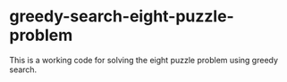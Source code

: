 # greedy-search-eight-puzzle-problem

This is a working code for solving the eight puzzle problem using greedy search.
